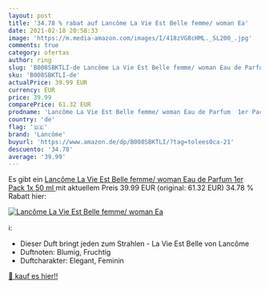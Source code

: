 ```yaml
---
layout: post
title: '34.78 % rabat auf Lancôme La Vie Est Belle femme/ woman Ea'
date: 2021-02-18 20:58:33
image: 'https://m.media-amazon.com/images/I/418zVG8cHML._SL200_.jpg'
comments: true
category: ofertas
author: ring
slug: 'B008SBKTLI-de Lancôme La Vie Est Belle femme/ woman Eau de Parfum 1er...'
sku: 'B008SBKTLI-de'
actualPrice: 39.99 EUR
currency: EUR
price: 39.99
comparePrice: 61.32 EUR
prodname: 'Lancôme La Vie Est Belle femme/ woman Eau de Parfum  1er Pack   1x 50 ml '
country: 'de'
flag: '🇩🇪'
brand: 'Lancôme'
buyurl: 'https://www.amazon.de/dp/B008SBKTLI/?tag=tolees0ca-21'
descuento: '34.78'
average: '39.99'
---
```


Es gibt ein [Lancôme La Vie Est Belle femme/ woman Eau de Parfum  1er Pack   1x 50 ml ](https://www.amazon.de/dp/B008SBKTLI/?tag=tolees0ca-21) mit aktuellem Preis 39.99 EUR (original: 61.32 EUR) 34.78 % Rabatt hier:

[![Lancôme La Vie Est Belle femme/ woman Ea](https://m.media-amazon.com/images/I/418zVG8cHML._SL200_.jpg)](https://www.amazon.de/dp/B008SBKTLI/?tag=tolees0ca-21)

ℹ️:

- Dieser Duft bringt jeden zum Strahlen - La Vie Est Belle von Lancôme
- Duftnoten: Blumig, Fruchtig
- Duftcharakter: Elegant, Feminin

[🛒 kauf es hier!!](https://www.amazon.de/dp/B008SBKTLI/?tag=tolees0ca-21)
